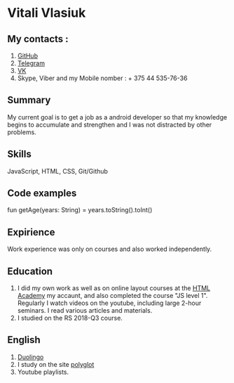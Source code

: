 # Vitali Vlasiuk 
## My contacts :
1. [GitHub](https://github.com/sad4itananda)
2. [Telegram](https://t.me/sad4itananda) 
3. [VK](https://vk.com/id77099295)
4. Skype, Viber and my Mobile nomber :  + 375 44 535-76-36

## Summary
My current goal is to get a job as a android developer so that my knowledge begins to accumulate and strengthen and I was not distracted by other problems. 

## Skills
JavaScript, HTML, CSS, Git/Github

## Code examples
fun getAge(years: String) = years.toString().toInt() 

## Expirience
Work experience was only on courses and also worked independently.

## Education
1. I did my own work as well as on online layout courses at the [HTML Academy](https://htmlacademy.ru/profile/id575877) my accaunt, and also completed the course "JS level 1". Regularly I watch videos on the youtube, including large 2-hour seminars. I read various articles and materials.
2. I studied on the RS 2018-Q3 course.

## English
1. [Duolingo](https://www.duolingo.com/Vitalyadec)
2. I study on the site [polyglot](https://www.english-polyglot.com/)
3. Youtube playlists.

